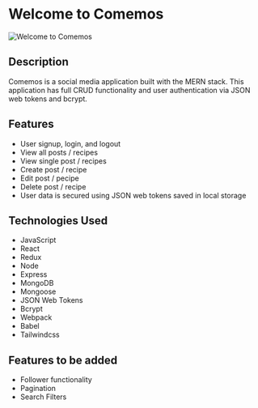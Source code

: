 # Welcome to Comemos

![Welcome to Comemos](./public/comemosGif.gif)

## Description

Comemos is a social media application built with the MERN stack. This application has full CRUD functionality and user authentication via JSON web tokens and bcrypt.

## Features

- User signup, login, and logout
- View all posts / recipes
- View single post / recipes
- Create post / recipe
- Edit post / pecipe
- Delete post / recipe
- User data is secured using JSON web tokens saved in local storage

## Technologies Used

- JavaScript
- React
- Redux
- Node
- Express
- MongoDB
- Mongoose
- JSON Web Tokens
- Bcrypt
- Webpack
- Babel
- Tailwindcss

## Features to be added

- Follower functionality
- Pagination
- Search Filters
